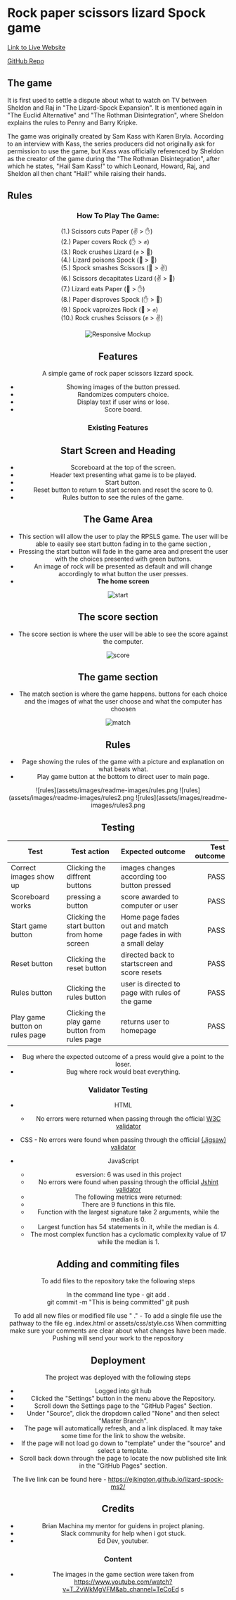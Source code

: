 # Rock paper scissors lizard Spock game


[Link to Live Website](https://ejkington.github.io/lizard-spock-ms2/)

[GitHub Repo](https://github.com/ejkington/lizard-spock-ms2)

The game
-------
It is first used to settle a dispute about what to watch on TV between Sheldon and Raj in "The Lizard-Spock Expansion".
It is mentioned again in "The Euclid Alternative" and "The Rothman Disintegration", where Sheldon explains the rules to Penny and Barry Kripke.

The game was originally created by Sam Kass with Karen Bryla. According to an interview with Kass, the series producers did not originally ask for permission to use the game, but Kass was officially referenced by Sheldon as the creator of the game during the "The Rothman Disintegration", after which he states, "Hail Sam Kass!" to which Leonard, Howard, Raj, and Sheldon all then chant "Hail!" while raising their hands.

Rules
-------
<div style="text-align: center;">
<h3>How To Play The Game: </h3>
<div style="display: inline-block; text-align: left;">
(1.) Scissors cuts Paper (✌ > ✋)<br>
(2.) Paper covers Rock (✋ > ✊)<br>
(3.) Rock crushes Lizard (✊ > 🦎)<br>
(4.) Lizard poisons Spock (🦎 > 🖖)<br>
(5.) Spock smashes Scissors (🖖 > ✌)<br>
(6.) Scissors decapitates Lizard (✌ > 🦎)<br>
(7.) Lizard eats Paper (🦎 > ✋)<br>
(8.) Paper disproves Spock (✋ > 🖖)<br>
(9.) Spock vaproizes Rock (🖖 > ✊)<br>
(10.) Rock crushes Scissors (✊ > ✌)
</div>


 ![Responsive Mockup](assets/images/readme-images/Mockup.jpg)
 
 ## Features 

A simple game of rock paper scissors lizzard spock.
  * Showing images of the button pressed.
  * Randomizes computers choice.
  * Display text if user wins or lose.
  * Score board.

  ### Existing Features

 ## Start Screen and Heading

  - Scoreboard at the top of the screen.
  - Header text presenting what game is to be played.
  - Start button.
  - Reset button to return to start screen and reset the score to 0.
  - Rules button to see the rules of the game.

 ## The Game Area

  - This section will allow the user to play the RPSLS game. The user will be able to easily see start button fading in to the game section ,  
  - Pressing the start button will fade in the game area and present the user with the choices presented with green buttons. 
  - An image of rock will be presented as default and will change accordingly to what button the user presses.
  - __The home screen__
   
  ![start](assets/images/readme-images/start.png)
  
  ## The score section

  - The score section is where the user will be able to see the score against the computer.
  
  ![score](assets/images/readme-images/Score.png)
 
 ## The game section
 
  - The match section is where the game happens. buttons for each choice and the images of what the user choose and what the computer has choosen
 
 ![match](assets/images/readme-images/match.png)
 
 ## Rules 
 
  - Page showing the rules of the game with a picture and explanation on what beats what.
  - Play game button at the bottom to direct user to main page.
 
 ![rules](assets/images/readme-images/rules.png
 ![rules](assets/images/readme-images/rules2.png
 ![rules](assets/images/readme-images/rules3.png
 
  
  ## Testing 
 Test | Test action | Expected outcome      | Test outcome
------- | ---------------- | ---------- | ---------:
Correct images show up | Clicking the diffrent buttons | images changes according too button pressed | PASS
Scoreboard works  |  pressing a button        | score awarded to computer or user       | PASS
Start game button   | Clicking the start button from home screen | Home page fades out and match page fades in with a small delay    | PASS
Reset button    | Clicking the reset button  | directed back to startscreen and score resets    | PASS
Rules button    | Clicking the rules button | user is directed to page with rules of the game    | PASS
Play game button on rules page   | Clicking the play game button from rules page | returns user to homepage    | PASS
 
 
 
 
 
 * Bug where the expected outcome of a press would give a point to the loser.
 * Bug where rock would beat everything.


 
  
  ### Validator Testing 
  
  - HTML
    - No errors were returned when passing through the official [W3C validator](assets/images/readme-images/htmlvalidator.png)
    
   - CSS
    - No errors were found when passing through the official [(Jigsaw) validator](assets/images/readme-images/Cssvalidator.png)
  
   - JavaScript
      - esversion: 6 was used in this project
      - No errors were found when passing through the official [Jshint validator](https://jshint.com/)
      - The following metrics were returned: 
      - There are 9 functions in this file.
      - Function with the largest signature take 2 arguments, while the median is 0.
      - Largest function has 54 statements in it, while the median is 4.
      - The most complex function has a cyclomatic complexity value of 17 while the median is 1.
  
  ## Adding and commiting files

  To add files to the repository take the following steps

  In the command line type -
        git add .  
        git commit -m "This is being committed"
        git push

To add all new files or modified file use " ."  - To add a single file use the pathway to the file eg .index.html  or assets/css/style.css
When committing make sure your comments are clear about what changes have been made. 
Pushing will send your work to the repository

  
 ## Deployment 

The project was deployed with the following steps

* Logged into git hub
* Clicked the "Settings" button in the menu above the Repository.
* Scroll down the Settings page to the "GitHub Pages" Section.
* Under "Source", click the dropdown called "None" and then select "Master Branch".
* The page will automatically refresh, and a link displaced.  It may take some time for the link to show the website.
* If the page will not load go down to "template" under the "source" and select a template. 
* Scroll back down through the page to locate the now published site link in the "GitHub Pages" section.

The live link can be found here - https://ejkington.github.io/lizard-spock-ms2/
  
  
  ## Credits 

  - Brian Machina my mentor for guidens in project planing.
  - Slack community for help when i got stuck.
  - Ed Dev, youtuber.

  
  ### Content 

- The images in the game section were taken from https://www.youtube.com/watch?v=T_ZvWkMgVFM&ab_channel=TeCoEd
s

